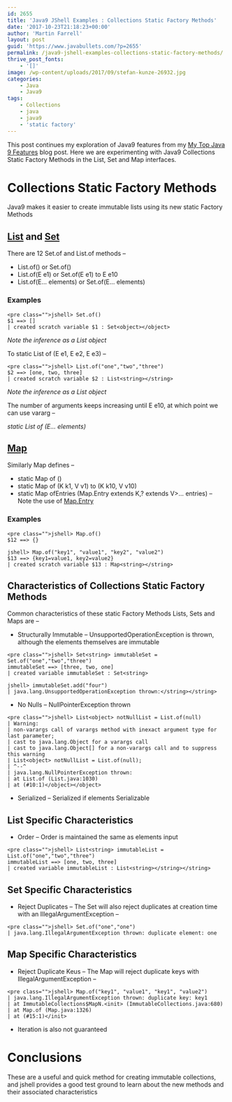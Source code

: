 ```yaml
---
id: 2655
title: 'Java9 JShell Examples : Collections Static Factory Methods'
date: '2017-10-23T21:18:23+00:00'
author: 'Martin Farrell'
layout: post
guid: 'https://www.javabullets.com/?p=2655'
permalink: /java9-jshell-examples-collections-static-factory-methods/
thrive_post_fonts:
    - '[]'
image: /wp-content/uploads/2017/09/stefan-kunze-26932.jpg
categories:
    - Java
    - Java9
tags:
    - Collections
    - java
    - java9
    - 'static factory'
---
```


This post continues my exploration of Java9 features from my [My Top Java 9 Features](https://www.javabullets.com/top-java-9-features/) blog post. Here we are experimenting with Java9 Collections Static Factory Methods in the List, Set and Map interfaces.

# Collections Static Factory Methods

Java9 makes it easier to create immutable lists using its new static Factory Methods

## [List](https://docs.oracle.com/javase/9/docs/api/java/util/List.html#immutable) and [Set](https://docs.oracle.com/javase/9/docs/api/java/util/Set.html#immutable)

There are 12 Set.of and List.of methods –

- List.of() or Set.of()
- List.of(E e1) or Set.of(E e1) to E e10
- List.of(E… elements) or Set.of(E… elements)

### Examples

```
<pre class="">jshell> Set.of()
$1 ==> []
| created scratch variable $1 : Set<object></object>
```

*Note the inference as a List<object> object</object>*

To static <e> List<e> of (E e1, E e2, E e3) –</e></e>

```
<pre class="">jshell> List.of("one","two","three")
$2 ==> [one, two, three]
| created scratch variable $2 : List<string></string>
```

*Note the inference as a List<string> object</string>*

The number of arguments keeps increasing until E e10, at which point we can use vararg –

*static <e> List<e> of (E… elements)</e></e>*

## [Map](https://docs.oracle.com/javase/9/docs/api/java/util/Map.html)

Similarly Map defines –

- static <k> Map<k> of ()</k></k>
- static <k> Map<k> of (K k1, V v1) to (K k10, V v10)</k></k>
- static <k> Map<k> ofEntries (Map.Entry extends K,? extends V&gt;… entries) – Note the use of [Map.Entry](https://docs.oracle.com/javase/9/docs/api/java/util/Map.Entry.html)</k></k>

### Examples

```
<pre class="">jshell> Map.of()
$12 ==> {}

jshell> Map.of("key1", "value1", "key2", "value2")
$13 ==> {key1=value1, key2=value2}
| created scratch variable $13 : Map<string></string>
```

## Characteristics of Collections Static Factory Methods

Common characteristics of these static Factory Methods Lists, Sets and Maps are –

- Structurally Immutable – UnsupportedOperationException is thrown, although the elements themselves are immutable

```
<pre class="">jshell> Set<string> immutableSet = Set.of("one","two","three")
immutableSet ==> [three, two, one]
| created variable immutableSet : Set<string>

jshell> immutableSet.add("four")
| java.lang.UnsupportedOperationException thrown:</string></string>
```

- No Nulls – NullPointerException thrown

```
<pre class="">jshell> List<object> notNullList = List.of(null)
| Warning:
| non-varargs call of varargs method with inexact argument type for last parameter;
| cast to java.lang.Object for a varargs call
| cast to java.lang.Object[] for a non-varargs call and to suppress this warning
| List<object> notNullList = List.of(null);
| ^--^
| java.lang.NullPointerException thrown:
| at List.of (List.java:1030)
| at (#10:1)</object></object>
```

- Serialized – Serialized if elements Serializable

## List Specific Characteristics

- Order – Order is maintained the same as elements input

```
<pre class="">jshell> List<string> immutableList = List.of("one","two","three")
immutableList ==> [one, two, three]
| created variable immutableList : List<string></string></string>
```

## Set Specific Characteristics

- Reject Duplicates – The Set will also reject duplicates at creation time with an IllegalArgumentException –

```
<pre class="">jshell> Set.of("one","one")
| java.lang.IllegalArgumentException thrown: duplicate element: one
```

## Map Specific Characteristics

- Reject Duplicate Keus – The Map will reject duplicate keys with IllegalArgumentException –

```
<pre class="">jshell> Map.of("key1", "value1", "key1", "value2")
| java.lang.IllegalArgumentException thrown: duplicate key: key1
| at ImmutableCollections$MapN.<init> (ImmutableCollections.java:680)
| at Map.of (Map.java:1326)
| at (#15:1)</init>
```

- Iteration is also not guaranteed

# Conclusions

These are a useful and quick method for creating immutable collections, and jshell provides a good test ground to learn about the new methods and their associated characteristics